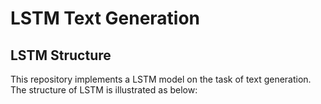 # LSTM Text Generation 

## LSTM Structure

This repository implements a LSTM model on the task of text generation. The structure of LSTM is illustrated as below:
